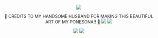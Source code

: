 
<div align="center">
  
![](https://komarev.com/ghpvc/?username=Luthervonivory&color=blue)

 💙 CREDITS TO MY HANDSOME HUSBAND FOR MAKING THIS BEAUTIFUL ART OF MY PONESONA!! 💙 
![](https://64.media.tumblr.com/8bb811a1660d4d9ed2aa3d9bd64859b0/1e2ddd1905f2af48-e0/s2048x3072/ebe6a9f78330803edce7d37f843d605f1ba6ff70.pnj)
![](https://scontent.fbne8-1.fna.fbcdn.net/v/t1.15752-9/494831903_706702745247331_8829871909288398892_n.png?_nc_cat=108&ccb=1-7&_nc_sid=0024fc&_nc_ohc=ohTggN1-sl8Q7kNvwEZpqco&_nc_oc=AdnsIMiI-co2uBIrpZzh5_C4zfkOuLrgB-lW9kCtMbwzkpBxb3zh3QCMU7YBSg89qhY&_nc_ad=z-m&_nc_cid=1026&_nc_zt=23&_nc_ht=scontent.fbne8-1.fna&oh=03_Q7cD2QFWabCtCo54DFBiLylAzI3blBKicqThfPBD0wbyXD-RZg&oe=6843F644)






![](https://scontent.fbne8-1.fna.fbcdn.net/v/t1.15752-9/494832349_547948631715369_4951418704801789723_n.jpg?_nc_cat=101&ccb=1-7&_nc_sid=0024fc&_nc_ohc=muNNj7Q3mqcQ7kNvwHEFhAi&_nc_oc=Adm4eHxI1ZW-Msbhv5cUoVHxt_uyyMYV9C2cFSSiq91Dq4gFNdmHW0hM0_DrT8Kf1Cg&_nc_ad=z-m&_nc_cid=1026&_nc_zt=23&_nc_ht=scontent.fbne8-1.fna&oh=03_Q7cD2QHSMB_-LyA7fMYfQCwta3Ex6T2wpakxlGRM2rDHMNm-GQ&oe=6843ED8A)
![](https://64.media.tumblr.com/8bb811a1660d4d9ed2aa3d9bd64859b0/1e2ddd1905f2af48-e0/s2048x3072/ebe6a9f78330803edce7d37f843d605f1ba6ff70.pnj)
